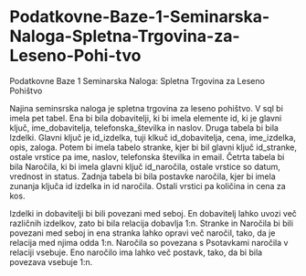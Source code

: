 # Podatkovne-Baze-1-Seminarska-Naloga-Spletna-Trgovina-za-Leseno-Pohi-tvo
Podatkovne Baze 1 Seminarska Naloga: Spletna Trgovina za Leseno Pohištvo

Najina seminsrska naloga je spletna trgovina za leseno pohištvo. V sql bi imela pet tabel. Ena bi bila dobavitelji, 
ki bi imela elemente id, ki je glavni ključ, ime_dobavitelja, telefonska_številka in naslov. Druga tabela bi bila Izdelki. 
Glavni ključ je id_izdelka, tuji klkuč id_dobavitelja, cena, ime_izdelka, opis, zaloga. Potem bi imela tabelo stranke, 
kjer bi bil glavni ključ id_stranke, ostale vrstice pa ime, naslov, telefonska številka in email. 
Četrta tabela bi bila Naročila, ki bi imela glavni ključ id_naročila, ostale vrstice so datum, vrednost in status. 
Zadnja tabela bi bila postavke naročila, kjer bi imela zunanja ključa id izdelka in id naročila. Ostali vrstici pa količina in cena za kos.

Izdelki in dobavitelji bi bili povezani med seboj. En dobavitelj lahko uvozi več različnih izdelkov, zato bi bila relacija dobavlja 1:n.
Stranke in Naročila bi bili povezani med seboj in ena stranka lahko opravi več naročil, tako, da je relacija med njima odda 1:n.
Naročila so povezana s Psotavkami naročila v relaciji vsebuje. Eno naročilo ima lahko več postavk, tako, da bi bila povezava vsebuje 1:n.

